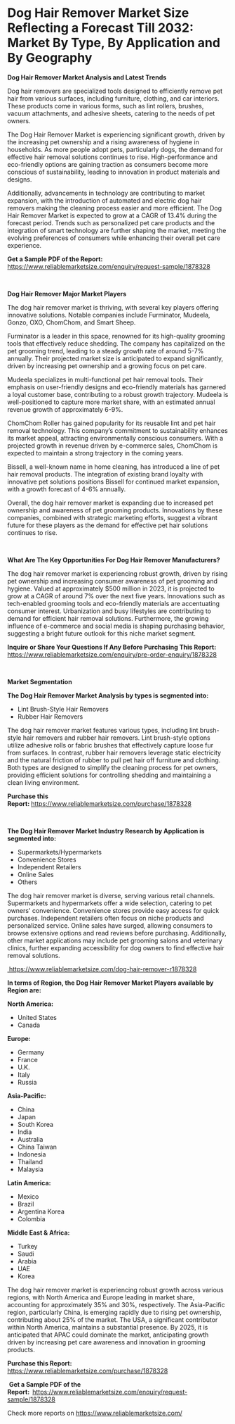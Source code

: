 <p><h1>Dog Hair Remover Market Size Reflecting a Forecast Till 2032: Market By Type, By Application and By Geography</h1></p><p><strong>Dog Hair Remover Market Analysis and Latest Trends</strong></p>
<p><p>Dog hair removers are specialized tools designed to efficiently remove pet hair from various surfaces, including furniture, clothing, and car interiors. These products come in various forms, such as lint rollers, brushes, vacuum attachments, and adhesive sheets, catering to the needs of pet owners.</p><p>The Dog Hair Remover Market is experiencing significant growth, driven by the increasing pet ownership and a rising awareness of hygiene in households. As more people adopt pets, particularly dogs, the demand for effective hair removal solutions continues to rise. High-performance and eco-friendly options are gaining traction as consumers become more conscious of sustainability, leading to innovation in product materials and designs.</p><p>Additionally, advancements in technology are contributing to market expansion, with the introduction of automated and electric dog hair removers making the cleaning process easier and more efficient. The Dog Hair Remover Market is expected to grow at a CAGR of 13.4% during the forecast period. Trends such as personalized pet care products and the integration of smart technology are further shaping the market, meeting the evolving preferences of consumers while enhancing their overall pet care experience.</p></p>
<p><strong>Get a Sample PDF of the Report:&nbsp;</strong> <a href="https://www.reliablemarketsize.com/enquiry/request-sample/1878328?utm_campaign=3220&utm_medium=2&utm_source=Github&utm_content=ia&utm_term=04042025&utm_id=dog-hair-remover">https://www.reliablemarketsize.com/enquiry/request-sample/1878328</a></p>
<p>&nbsp;</p>
<p><strong>Dog Hair Remover Major Market Players</strong></p>
<p><p>The dog hair remover market is thriving, with several key players offering innovative solutions. Notable companies include Furminator, Mudeela, Gonzo, OXO, ChomChom, and Smart Sheep. </p><p>Furminator is a leader in this space, renowned for its high-quality grooming tools that effectively reduce shedding. The company has capitalized on the pet grooming trend, leading to a steady growth rate of around 5-7% annually. Their projected market size is anticipated to expand significantly, driven by increasing pet ownership and a growing focus on pet care.</p><p>Mudeela specializes in multi-functional pet hair removal tools. Their emphasis on user-friendly designs and eco-friendly materials has garnered a loyal customer base, contributing to a robust growth trajectory. Mudeela is well-positioned to capture more market share, with an estimated annual revenue growth of approximately 6-9%.</p><p>ChomChom Roller has gained popularity for its reusable lint and pet hair removal technology. This company’s commitment to sustainability enhances its market appeal, attracting environmentally conscious consumers. With a projected growth in revenue driven by e-commerce sales, ChomChom is expected to maintain a strong trajectory in the coming years.</p><p>Bissell, a well-known name in home cleaning, has introduced a line of pet hair removal products. The integration of existing brand loyalty with innovative pet solutions positions Bissell for continued market expansion, with a growth forecast of 4-6% annually.</p><p>Overall, the dog hair remover market is expanding due to increased pet ownership and awareness of pet grooming products. Innovations by these companies, combined with strategic marketing efforts, suggest a vibrant future for these players as the demand for effective pet hair solutions continues to rise.</p></p>
<p>&nbsp;</p>
<p><strong>What Are The Key Opportunities For Dog Hair Remover Manufacturers?</strong></p>
<p><p>The dog hair remover market is experiencing robust growth, driven by rising pet ownership and increasing consumer awareness of pet grooming and hygiene. Valued at approximately $500 million in 2023, it is projected to grow at a CAGR of around 7% over the next five years. Innovations such as tech-enabled grooming tools and eco-friendly materials are accentuating consumer interest. Urbanization and busy lifestyles are contributing to demand for efficient hair removal solutions. Furthermore, the growing influence of e-commerce and social media is shaping purchasing behavior, suggesting a bright future outlook for this niche market segment.</p></p>
<p><strong>Inquire or Share Your Questions If Any Before Purchasing This Report:</strong> <a href="https://www.reliablemarketsize.com/enquiry/pre-order-enquiry/1878328?utm_campaign=3220&utm_medium=2&utm_source=Github&utm_content=ia&utm_term=04042025&utm_id=dog-hair-remover">https://www.reliablemarketsize.com/enquiry/pre-order-enquiry/1878328</a></p>
<p>&nbsp;</p>
<p><strong>Market Segmentation</strong></p>
<p><strong>The Dog Hair Remover Market Analysis by types is segmented into:</strong></p>
<p><ul><li>Lint Brush-Style Hair Removers</li><li>Rubber Hair Removers</li></ul></p>
<p><p>The dog hair remover market features various types, including lint brush-style hair removers and rubber hair removers. Lint brush-style options utilize adhesive rolls or fabric brushes that effectively capture loose fur from surfaces. In contrast, rubber hair removers leverage static electricity and the natural friction of rubber to pull pet hair off furniture and clothing. Both types are designed to simplify the cleaning process for pet owners, providing efficient solutions for controlling shedding and maintaining a clean living environment.</p></p>
<p><strong>Purchase this Report:&nbsp;</strong><a href="https://www.reliablemarketsize.com/purchase/1878328?utm_campaign=3220&utm_medium=2&utm_source=Github&utm_content=ia&utm_term=04042025&utm_id=dog-hair-remover">https://www.reliablemarketsize.com/purchase/1878328</a></p>
<p>&nbsp;</p>
<p><strong>The Dog Hair Remover Market Industry Research by Application is segmented into:</strong></p>
<p><ul><li>Supermarkets/Hypermarkets</li><li>Convenience Stores</li><li>Independent Retailers</li><li>Online Sales</li><li>Others</li></ul></p>
<p><p>The dog hair remover market is diverse, serving various retail channels. Supermarkets and hypermarkets offer a wide selection, catering to pet owners' convenience. Convenience stores provide easy access for quick purchases. Independent retailers often focus on niche products and personalized service. Online sales have surged, allowing consumers to browse extensive options and read reviews before purchasing. Additionally, other market applications may include pet grooming salons and veterinary clinics, further expanding accessibility for dog owners to find effective hair removal solutions.</p></p>
<p><a href="https://www.reliablemarketsize.com/dog-hair-remover-r1878328?utm_campaign=3220&utm_medium=2&utm_source=Github&utm_content=ia&utm_term=04042025&utm_id=dog-hair-remover">&nbsp;https://www.reliablemarketsize.com/dog-hair-remover-r1878328</a></p>
<p><strong>In terms of Region, the Dog Hair Remover Market Players available by Region are:</strong></p>
<p>
    <p> <strong> North America: </strong>
        <ul>
            <li>United States</li>
            <li>Canada</li>
        </ul>
        </p> 
    <p> <strong> Europe: </strong>
        <ul>
            <li>Germany</li>
            <li>France</li>
            <li>U.K.</li>
            <li>Italy</li>
            <li>Russia</li>
        </ul>
        </p> 
    <p> <strong> Asia-Pacific: </strong>
        <ul>
            <li>China</li>
            <li>Japan</li>
            <li>South Korea</li>
            <li>India</li>
            <li>Australia</li>
            <li>China Taiwan</li>
            <li>Indonesia</li>
            <li>Thailand</li>
            <li>Malaysia</li>
        </ul>
        </p> 
    <p> <strong> Latin America: </strong>
        <ul>
            <li>Mexico</li>
            <li>Brazil</li>
            <li>Argentina Korea</li>
            <li>Colombia</li>
        </ul>
        </p> 
    <p> <strong> Middle East & Africa: </strong>
        <ul>
            <li>Turkey</li>
            <li>Saudi</li>
            <li>Arabia</li>
            <li>UAE</li>
            <li>Korea</li>
        </ul>
    </p>
    </p>
<p><p>The dog hair remover market is experiencing robust growth across various regions, with North America and Europe leading in market share, accounting for approximately 35% and 30%, respectively. The Asia-Pacific region, particularly China, is emerging rapidly due to rising pet ownership, contributing about 25% of the market. The USA, a significant contributor within North America, maintains a substantial presence. By 2025, it is anticipated that APAC could dominate the market, anticipating growth driven by increasing pet care awareness and innovation in grooming products.</p></p>
<p><strong>Purchase this Report: </strong><a href="https://www.reliablemarketsize.com/purchase/1878328?utm_campaign=3220&utm_medium=2&utm_source=Github&utm_content=ia&utm_term=04042025&utm_id=dog-hair-remover">https://www.reliablemarketsize.com/purchase/1878328</a></p>
<p>&nbsp;<strong>Get a Sample PDF of the Report:&nbsp;&nbsp;</strong><a href="https://www.reliablemarketsize.com/enquiry/request-sample/1878328?utm_campaign=3220&utm_medium=2&utm_source=Github&utm_content=ia&utm_term=04042025&utm_id=dog-hair-remover">https://www.reliablemarketsize.com/enquiry/request-sample/1878328</a></p>
<p><strong></strong></p>
<p>Check more reports on <a href="https://www.reliablemarketsize.com/?utm_campaign=3220&utm_medium=2&utm_source=Github&utm_content=ia&utm_term=04042025&utm_id=dog-hair-remover">https://www.reliablemarketsize.com/</a></p>